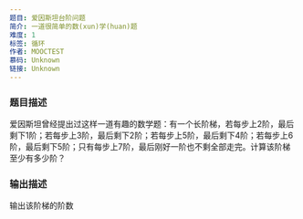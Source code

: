 ```yaml
---
题目: 爱因斯坦台阶问题
简介: 一道很简单的数(xun)学(huan)题
难度: 1
标签: 循环
作者: MOOCTEST
慕码: Unknown
链接: Unknown
---
```


### 题目描述

爱因斯坦曾经提出过这样一道有趣的数学题：有一个长阶梯，若每步上2阶，最后剩下1阶；若每步上3阶，最后剩下2阶；若每步上5阶，最后剩下4阶；若每步上6阶，最后剩下5阶；只有每步上7阶，最后刚好一阶也不剩全部走完。计算该阶梯至少有多少阶？

### 输出描述

输出该阶梯的阶数

